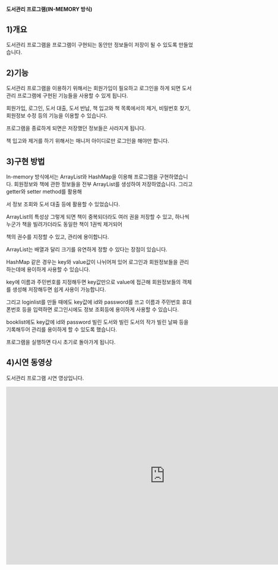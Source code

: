 
#### 도서관리 프로그램(IN-MEMORY 방식) 

## 1)개요

도서관리 프로그램을 프로그램이 구현되는 동안만 정보들이 저장이 될 수 있도록 만들었습니다.  

## 2)기능

도서관리 프로그램을 이용하기 위해서는 회원가입이 필요하고 로그인을 하게 되면 도서관리 프로그램에 구현된 기능들을 사용할 수 있게 됩니다. 

회원가입, 로그인, 도서 대출, 도서 반납, 책 입고와 책 목록에서의 제거, 비밀번호 찾기, 회원정보 수정 등의 기능을 이용할 수 있습니다. 

프로그램을 종료하게 되면은 저장했던 정보들은 사라지게 됩니다. 

책 입고와 제거를 하기 위해서는 매니저 아이디로만 로그인을 해야만 합니다. 

## 3)구현 방법

In-memory 방식에서는 ArrayList와 HashMap을 이용해 프로그램을 구현하였습니다. 회원정보와 책에 관한 정보들을 전부 ArrayList를 생성하여 저장하였습니다. 그리고 getter와 setter method를 활용해

서 정보 조회와 도서 대출 등에 활용할 수 있었습니다.

ArrayList의 특성상 그렇게 되면 책이 중복되더라도 여러 권을 저장할 수 있고, 하나씩 누군가 책을 빌려가더라도 동일한 책이 1권씩 제거되어 

책의 권수를 지정할 수 있고, 관리에 용이합니다. 

ArrayList는 배열과 달리 크기를 유연하게 정할 수 있다는 장점이 있습니다. 

HashMap 같은 경우는 key와 value값이 나뉘어져 있어 로그인과 회원정보들을 관리하는데에 용이하게 사용할 수 있습니다.

key에 이름과 주민번호를 지정해두면 key값만으로 value에 접근해 회원정보들의 객체를 생성해 저장해두면 쉽게 사용이 가능합니다.

그리고 loginlist를 만들 때에도 key값에 id와 password를 쓰고 이름과 주민번호 휴대폰번호 등을 입력하면 로그인시에도 정보 조회등에 용이하게 사용할 수 있습니다.  

booklist에도 key값에 id와 password 빌린 도서와 빌린 도서의 작가 빌린 날짜 등을 기록해두어 관리를 용이하게 할 수 있도록 했습니다.

프로그램을 실행하면 다시 초기로 돌아가게 됩니다.

## 4)시연 동영상

도서관리 프로그램 시연 영상입니다.

<iframe width="853" height="480" src="https://www.youtube.com/embed/qSjuKNe8xIg" title="YouTube video player" frameborder="0" allow="accelerometer; autoplay; clipboard-write; encrypted-media; gyroscope; picture-in-picture" allowfullscreen></iframe>

